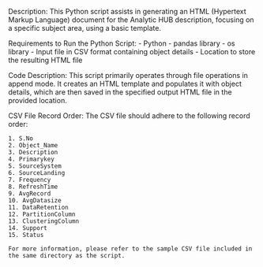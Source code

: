 Description:
    This Python script assists in generating an HTML (Hypertext Markup Language) document for the Analytic HUB description, focusing on a specific subject area, using a basic template.

Requirements to Run the Python Script:
    - Python
    - pandas library
    - os library
    - Input file in CSV format containing object details
    - Location to store the resulting HTML file

Code Description:
    This script primarily operates through file operations in append mode. It creates an HTML template and populates it with object details, which are then saved in the specified output HTML file in the provided location.

CSV File Record Order:
    The CSV file should adhere to the following record order:

    1. S.No
    2. Object_Name
    3. Description
    4. Primarykey
    5. SourceSystem
    6. SourceLanding
    7. Frequency
    8. RefreshTime
    9. AvgRecord
    10. AvgDatasize
    11. DataRetention
    12. PartitionColumn
    13. ClusteringColumn
    14. Support
    15. Status

    For more information, please refer to the sample CSV file included in the same directory as the script.